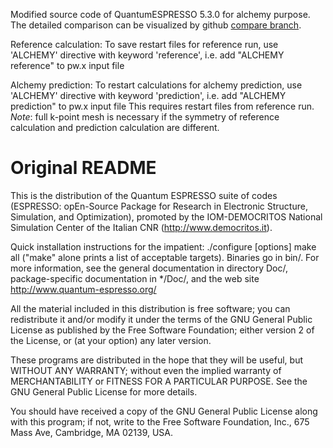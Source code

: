Modified source code of QuantumESPRESSO 5.3.0 for alchemy purpose.
The detailed comparison can be visualized by github 
[compare branch](https://github.com/SamKChang/espresso-5.3.0-alchemy/compare/original-espresso-5.3.0...master).

Reference calculation: 
To save restart files for reference run, use 'ALCHEMY' directive with keyword 'reference', 
i.e. add "ALCHEMY reference" to pw.x input file

Alchemy prediction: 
To restart calculations for alchemy prediction, use 'ALCHEMY' directive with keyword 'prediction', 
i.e. add "ALCHEMY prediction" to pw.x input file
This requires restart files from reference run. 
_Note_: full k-point mesh is necessary if the symmetry of reference calculation and prediction calculation
are different.

Original README
===============

This is the distribution of the Quantum ESPRESSO suite of codes (ESPRESSO: 
opEn-Source Package for Research in Electronic Structure, Simulation, 
and Optimization), promoted by the IOM-DEMOCRITOS National Simulation Center 
of the Italian CNR (http://www.democritos.it). 

Quick installation instructions for the impatient:
   ./configure [options]
   make all
("make" alone prints a list of acceptable targets). Binaries go in bin/.
For more information, see the general documentation in directory Doc/, 
package-specific documentation in */Doc/, and the web site
http://www.quantum-espresso.org/

All the material included in this distribution is free software;
you can redistribute it and/or modify it under the terms of the GNU
General Public License as published by the Free Software Foundation;
either version 2 of the License, or (at your option) any later version.

These programs are distributed in the hope that they will be useful, but
WITHOUT ANY WARRANTY; without even the implied warranty of MERCHANTABILITY
or FITNESS FOR A PARTICULAR PURPOSE. See the GNU General Public License
for more details.

You should have received a copy of the GNU General Public License along
with this program; if not, write to the Free Software Foundation, Inc.,
675 Mass Ave, Cambridge, MA 02139, USA.



